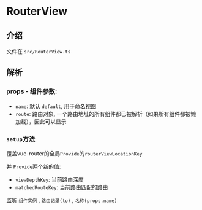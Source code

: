 # RouterView

## 介绍

文件在 `src/RouterView.ts`



## 解析 

### props - 组件参数:

+ `name`: 默认 `default`, 用于[命名视图](https://next.router.vuejs.org/zh/guide/essentials/named-views.html)
+ `route`: 路由对象, 一个路由地址的所有组件都已被解析（如果所有组件都被懒加载），因此可以显示

### `setup`方法

覆盖vue-router的全局`Provide`的`routerViewLocationKey`

并 `Provide`两个新的值:

+ `viewDepthKey`: 当前路由深度
+ `matchedRouteKey`: 当前路由匹配的路由



监听 `组件实例` , `路由记录(to)` , `名称(props.name)`

